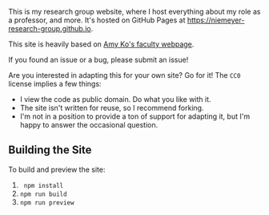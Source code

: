 This is my research group website, where I host everything about my role as a professor, and more. It's hosted on GitHub Pages at https://niemeyer-research-group.github.io.

This site is heavily based on [Amy Ko's faculty webpage](https://github.com/amyjko/faculty).

If you found an issue or a bug, please submit an issue!

Are you interested in adapting this for your own site? Go for it! The `CC0` license implies a few things:

-   I view the code as public domain. Do what you like with it.
-   The site isn't written for reuse, so I recommend forking.
-   I'm not in a position to provide a ton of support for adapting it, but I'm happy to answer the occasional question.

## Building the Site

To build and preview the site:
1. ` npm install`
2. `npm run build`
3. `npm run preview`
